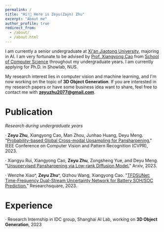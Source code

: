 ```yaml
---
permalink: /
title: "Hi!👋 Here is Zeyu(Zayn) Zhu"
excerpt: "About me"
author_profile: true
redirect_from: 
  - /about/
  - /about.html
---
```


I am currently a senior undergraduate at [Xi'an Jiaotong University](http://en.xjtu.edu.cn), majoring in AI. I am very fortunate to be advised by [Prof. Xiangyong Cao](https://gr.xjtu.edu.cn/en/web/caoxiangyong/home) from [School of Computer Science](http://www.cs.xjtu.edu.cn) throughout my undergraduate years. I am currently applying for Ph.D. in Showlab, NUS.

My research interest lies in computer vision and machine learning, and I'm now working on the topic of **3D Object Generation**. If you are interested in my research papers or have some business idea want to share, feel free to contact me with **zeyuzhu2077@gmail.com**.

Publication
======
*Research during undergraduate years*

· **Zeyu Zhu**, Xiangyong Cao, Man Zhou, Junhao Huang, Deyu Meng. "[Probability-based Global Cross-modal Upsampling for Pansharpening.](https://openaccess.thecvf.com/content/CVPR2023/papers/Zhu_Probability-Based_Global_Cross-Modal_Upsampling_for_Pansharpening_CVPR_2023_paper.pdf)" IEEE Conference on Computer Vision and Pattern Recognition (CVPR), 2023.

· Xiangyu Rui, Xiangyong Cao, **Zeyu Zhu**, Zongsheng Yue, and Deyu Meng. "[Unsupervised Pansharpening via Low-rank Diffusion Model.](https://arxiv.org/abs/2305.10925)" Arxiv, 2023.

· Wenzhe Xiao^, **Zeyu Zhu**^, Qizhou Wang, Xiangyong Cao. "[TFDSUNet: Time-Frequency Dual-Stream Uncertainty Network for Battery SOH/SOC Prediction.](https://www.researchsquare.com/article/rs-2943579/v1)" Researchsquare, 2023.

Experience
======
· Research Internship in IDC group, Shanghai AI Lab, working on **3D Object Generation**, 2023
